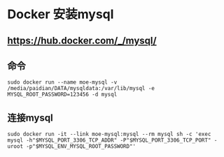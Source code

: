 # Docker 安装mysql

## https://hub.docker.com/_/mysql/

## 命令
```
sudo docker run --name moe-mysql -v /media/paidian/DATA/mysqldata:/var/lib/mysql -e MYSQL_ROOT_PASSWORD=123456 -d mysql
```

## 连接mysql
```
sudo docker run -it --link moe-mysql:mysql --rm mysql sh -c 'exec mysql -h"$MYSQL_PORT_3306_TCP_ADDR" -P"$MYSQL_PORT_3306_TCP_PORT" -uroot -p"$MYSQL_ENV_MYSQL_ROOT_PASSWORD"'

```
